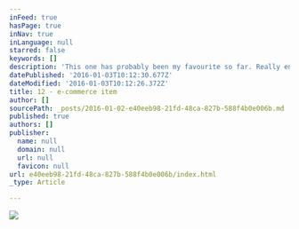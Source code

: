 ```yaml
---
inFeed: true
hasPage: true
inNav: true
inLanguage: null
starred: false
keywords: []
description: 'This one has probably been my favourite so far. Really enjoyed doing this; some really brilliant imagery and some really simple typography and flat ui elements. So fun :)'
datePublished: '2016-01-03T10:12:30.677Z'
dateModified: '2016-01-03T10:12:26.372Z'
title: 12 - e-commerce item
author: []
sourcePath: _posts/2016-01-02-e40eeb98-21fd-48ca-827b-588f4b0e006b.md
published: true
authors: []
publisher:
  name: null
  domain: null
  url: null
  favicon: null
url: e40eeb98-21fd-48ca-827b-588f4b0e006b/index.html
_type: Article

---
```

![](https://the-grid-user-content.s3-us-west-2.amazonaws.com/251104b5-d60b-4bd1-82fa-a5a5b123c0f8.png)